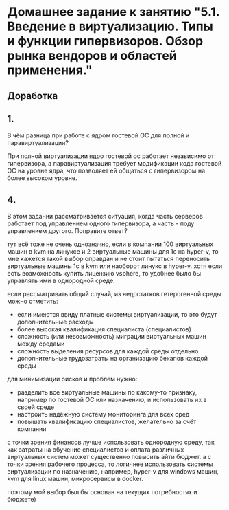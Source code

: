 # Домашнее задание к занятию "5.1. Введение в виртуализацию. Типы и функции гипервизоров. Обзор рынка вендоров и областей применения."

## Доработка

## 1.

В чём разница при работе с ядром гостевой ОС для полной и паравиртуализации? 

При полной виртуализации ядро гостевой ос работает независимо от гипервизора, а  паравиртуализация требует модификации кода гостевой ОС на уровне ядра, что позволяет ей общаться с гипервизором на более высоком уровне.


## 4.

В этом задании рассматривается ситуация, когда часть серверов работает под управлением одного гипервизора, а часть - поду управлением другого. Поправите ответ?


тут всё тоже не очень однозначно, если в компании 100 виртуальных машин в kvm на линуксе и 2 виртуальные машины для 1с на hyper-v, то мне кажется такой выбор оправдан и не стоит пытаться переносить виртуальные машины 1с в kvm или 
наоборот линукс в hyper-v.
хотя если есть возможность купить лицензию vsphere, то удобнее было бы управлять ими в однородной среде.

если рассматривать общий случай, из недостатков гетерогенной среды можно отметить:

- если имеются ввиду платные системы виртуализации, то это будут дополнительные расходы
- более высокая квалификация специалиста (специалистов) 
- сложность (или невозможность) миграции виртуальных машин между средами
- сложность выделения ресурсов для каждой среды отдельно
- дополнительные трудозатраты на организацию бекапов каждой среды


для минимизации рисков и проблем нужно:
- разделить все виртуальные машины по какому-то признаку, например по гостевой ОС или назначению, и использовать их в своей среде
- настроить надёжную систему мониторинга для всех сред
- повышать квалификацию специалистов, желательно за счёт компании


с точки зрения финансов лучше использовать однородную среду, так как затраты на обучение специалистов и оплата различных виртуальных систем может существенно повысить айти бюджет.
а с точки зрения рабочего процесса, то логичнее использовать системы виртуализации по назначению, например, hyper-v для windows машин, kvm для linux машин, микросервисы в docker.

поэтому мой выбор был бы основан на текущих потребностях и бюджете)
